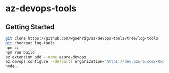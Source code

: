 # az-devops-tools

## Getting Started

```sh
git clone https://github.com/wgoehrig/az-devops-tools/tree/log-tools
git checkout log-tools
npm ci
npm run build
az extension add --name azure-devops
az devops configure --defaults organization="https://dev.azure.com/<ORGANIZATION>" project="<PROJECT>"
node .
```
